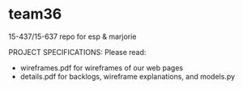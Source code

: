 # team36
15-437/15-637 repo for esp & marjorie

PROJECT SPECIFICATIONS:
Please read:
* wireframes.pdf for wireframes of our web pages
* details.pdf for backlogs, wireframe explanations, and models.py